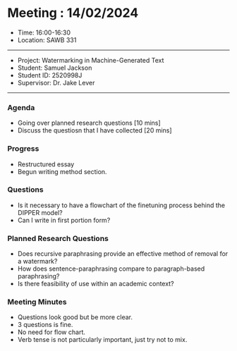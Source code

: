 # Meeting : 14/02/2024

* Time: 16:00-16:30
* Location: SAWB 331
----------

* Project: Watermarking in Machine-Generated Text
* Student: Samuel Jackson
* Student ID: 2520998J
* Supervisor: Dr. Jake Lever
----------

### Agenda

- Going over planned research questions [10 mins]
- Discuss the questiosn that I have collected [20 mins]

### Progress

- Restructured essay
- Begun writing method section.

### Questions

- Is it necessary to have a flowchart of the finetuning process behind the DIPPER model?
- Can I write in first portion form?

### Planned Research Questions
- Does recursive paraphrasing provide an effective method of removal for a watermark?
- How does sentence-paraphrasing compare to paragraph-based paraphrasing?
- Is there feasibility of use within an academic context?

### Meeting Minutes

- Questions look good but be more clear.
- 3 questions is fine.
- No need for flow chart. 
- Verb tense is not particularly important, just try not to mix.


